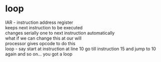 # loop

IAR - instruction address register  
keeps next instruction to be executed  
changes serially one to next instruction automatically  
what if we can change this at our will  
processor gives opcode to do this  
loop - say start at instruction at line 10 go till instruction 15 and jump to 10 again and so on... you got a loop  